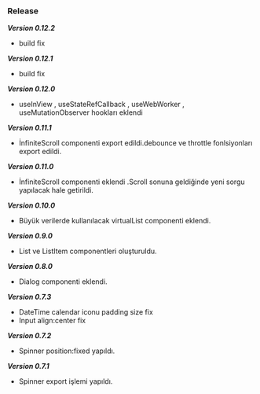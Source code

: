 ### Release

**_Version 0.12.2_**

- build fix

**_Version 0.12.1_**

- build fix

**_Version 0.12.0_**

- useInView , useStateRefCallback , useWebWorker , useMutationObserver hookları eklendi

**_Version 0.11.1_**

- İnfiniteScroll componenti export edildi.debounce ve throttle fonlsiyonları export edildi.

**_Version 0.11.0_**

- İnfiniteScroll componenti eklendi .Scroll sonuna geldiğinde yeni sorgu yapılacak hale getirildi.

**_Version 0.10.0_**

- Büyük verilerde kullanılacak virtualList componenti eklendi.

**_Version 0.9.0_**

- List ve ListItem componentleri oluşturuldu.

**_Version 0.8.0_**

- Dialog componenti eklendi.

**_Version 0.7.3_**

- DateTime calendar iconu padding size fix
- Input align:center fix

**_Version 0.7.2_**

- Spinner position:fixed yapıldı.

**_Version 0.7.1_**

- Spinner export işlemi yapıldı.
